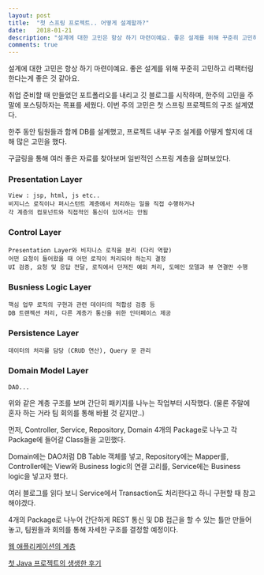 ```yaml
---
layout: post
title:  "첫 스프링 프로젝트.. 어떻게 설계할까?"
date:   2018-01-21
description: "설계에 대한 고민은 항상 하기 마련이예요. 좋은 설계를 위해 꾸준히 고민하고 리팩터링 한다는게 좋은 것 같아요."
comments: true
---
```


<p class="intro"><span class="dropcap">설</span>계에 대한 고민은 항상 하기 마련이예요. 좋은 설계를 위해 꾸준히 고민하고 리팩터링 한다는게 좋은 것 같아요.</p>


취업 준비할 때 만들었던 포트폴리오를 내리고 깃 블로그를 시작하며, 한주의 고민을 주말에 포스팅하자는 목표를 세웠다.
이번 주의 고민은 첫 스프링 프로젝트의 구조 설계였다.

한주 동안 팀원들과 함께 DB를 설계했고, 프로젝트 내부 구조 설계를 어떻게 할지에 대해 많은 고민을 했다.

구글링을 통해 여러 좋은 자료를 찾아보며 일반적인 스프링 계층을 살펴보았다.


### Presentation Layer
	View : jsp, html, js etc..
	비지니스 로직이나 퍼시스턴트 계층에서 처리하는 일을 직접 수행하거나
	각 계층의 컴포넌트와 직접적인 통신이 있어서는 안됨

### Control Layer
	Presentation Layer와 비지니스 로직을 분리 (다리 역할)
	어떤 요청이 들어왔을 때 어떤 로직이 처리되야 하는지 결정
	UI 검증, 요청 및 응답 전달, 로직에서 던져진 예외 처리, 도메인 모델과 뷰 연결만 수행

### Busniess Logic Layer
	핵심 업무 로직의 구현과 관련 데이터의 적합성 검증 등
	DB 트랜젝션 처리, 다른 계층가 통신을 위한 인터페이스 제공

### Persistence Layer
	데이터의 처리를 담당 (CRUD 연산), Query 문 관리

### Domain Model Layer
    DAO...

위와 같은 계층 구조를 보며 간단히 패키지를 나누는 작업부터 시작했다.
(물론 주말에 혼자 하는 거라 팀 회의를 통해 바뀔 것 같지만..)

먼저, Controller, Service, Repository, Domain 4개의 Package로 나누고 각 Package에 들어갈 Class들을 고민했다.

Domain에는 DAO처럼 DB Table 객체를 넣고, Repository에는 Mapper를, Controller에는 View와 Business logic의 연결 고리를, Service에는 Business logic을 넣고자 했다.

여러 블로그를 읽다 보니 Service에서 Transaction도 처리한다고 하니 구현할 때 참고해야겠다.

4개의 Package로 나누어 간단하게 REST 통신 및 DB 접근을 할 수 있는 틀만 만들어 놓고, 팀원들과 회의를 통해 자세한 구조를 결정할 예정이다.




[웹 애플리케이션의 계층](http://egloos.zum.com/mt1716/v/9291203)

[첫 Java 프로젝트의 생생한 후기](http://woowabros.github.io/experience/2016/08/02/first_java_project.html)
